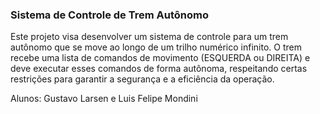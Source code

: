 ### Sistema de Controle de Trem Autônomo

Este projeto visa desenvolver um sistema de controle para um trem autônomo que se move ao longo de um trilho numérico infinito. 
O trem recebe uma lista de comandos de movimento (ESQUERDA ou DIREITA) e deve executar esses comandos de forma autônoma, respeitando certas restrições para garantir a segurança e a eficiência da operação.

Alunos: Gustavo Larsen e Luis Felipe Mondini
